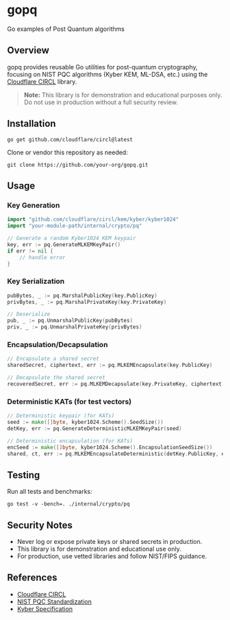 # gopq

Go examples of Post Quantum algorithms

## Overview

gopq provides reusable Go utilities for post-quantum cryptography, focusing on NIST PQC algorithms (Kyber KEM, ML-DSA, etc.) using the [Cloudflare CIRCL](https://github.com/cloudflare/circl) library.

> **Note:** This library is for demonstration and educational purposes only. Do not use in production without a full security review.

## Installation

```
go get github.com/cloudflare/circl@latest
```

Clone or vendor this repository as needed:

```
git clone https://github.com/your-org/gopq.git
```

## Usage

### Key Generation

```go
import "github.com/cloudflare/circl/kem/kyber/kyber1024"
import "your-module-path/internal/crypto/pq"

// Generate a random Kyber1024 KEM keypair
key, err := pq.GenerateMLKEMKeyPair()
if err != nil {
    // handle error
}
```

### Key Serialization

```go
pubBytes, _ := pq.MarshalPublicKey(key.PublicKey)
privBytes, _ := pq.MarshalPrivateKey(key.PrivateKey)

// Deserialize
pub, _ := pq.UnmarshalPublicKey(pubBytes)
priv, _ := pq.UnmarshalPrivateKey(privBytes)
```

### Encapsulation/Decapsulation

```go
// Encapsulate a shared secret
sharedSecret, ciphertext, err := pq.MLKEMEncapsulate(key.PublicKey)

// Decapsulate the shared secret
recoveredSecret, err := pq.MLKEMDecapsulate(key.PrivateKey, ciphertext)
```

### Deterministic KATs (for test vectors)

```go
// Deterministic keypair (for KATs)
seed := make([]byte, kyber1024.Scheme().SeedSize())
detKey, err := pq.GenerateDeterministicMLKEMKeyPair(seed)

// Deterministic encapsulation (for KATs)
encSeed := make([]byte, kyber1024.Scheme().EncapsulationSeedSize())
shared, ct, err := pq.MLKEMEncapsulateDeterministic(detKey.PublicKey, encSeed)
```

## Testing

Run all tests and benchmarks:

```
go test -v -bench=. ./internal/crypto/pq
```

## Security Notes

- Never log or expose private keys or shared secrets in production.
- This library is for demonstration and educational use only.
- For production, use vetted libraries and follow NIST/FIPS guidance.

## References

- [Cloudflare CIRCL](https://github.com/cloudflare/circl)
- [NIST PQC Standardization](https://csrc.nist.gov/projects/post-quantum-cryptography)
- [Kyber Specification](https://pq-crystals.org/kyber/)
